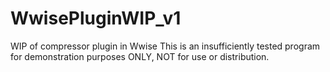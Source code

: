# WwisePluginWIP_v1
 WIP of compressor plugin in Wwise
This is an insufficiently tested program for demonstration purposes ONLY, NOT for use or distribution.